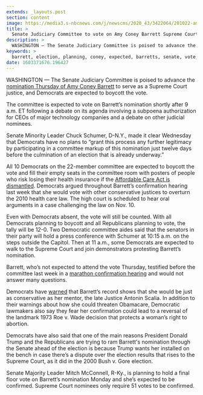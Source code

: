 ```yaml
--- 
extends: _layouts.post 
section: content 
image: https://media3.s-nbcnews.com/j/newscms/2020_43/3422064/201022-amy-coney-barrett-mc-1207_b90474bb65ae2211e837068c3e11d837.nbcnews-fp-1200-630.JPG 
title: > 
  Senate Judiciary Committee to vote on Amy Coney Barrett Supreme Court nomination 
description: > 
  WASHINGTON — The Senate Judiciary Committee is poised to advance the nomination Thursday of Amy Coney Barrett to serve as a Supreme Court justice, and Democrats are expected to boycott the vote.The committee is expected to vote on Barrett’s nomination shortly after 9 a.m.With all Democrats planning to boycott and all Republicans planning to vote, the tally will be 12-0.Then at 11 a.m., some Democrats are expected to walk to the Supreme Court and join demonstrators protesting Barrett’s nomination.Supreme Court nominees only require 51 votes to be confirmed. 
keywords: > 
  barrett, election, planning, coney, expected, barretts, senate, vote, supreme, court, nomination, democrats, committee, judiciary, amy 
date: 1603371676.196427 
--- 
```

<div><p class="endmarkEnabled">WASHINGTON &#8212; The Senate Judiciary Committee is poised to advance the <a href="https://www.nbcnews.com/politics/congress/senate-judiciary-begin-consideration-amy-coney-barrett-supreme-court-n1243498">nomination Thursday of Amy Coney Barrett</a> to serve as a Supreme Court justice, and Democrats are expected to boycott the vote.</p><p class="endmarkEnabled">The committee is expected to vote on Barrett&#8217;s nomination shortly after 9 a.m. ET following a debate on its agenda involving a subpoena authorization for CEOs of major technology companies and a debate on other judicial nominees.</p><p></p><p id="taboolaReadMoreBelow"></p><p class="endmarkEnabled">Senate Minority Leader Chuck Schumer, D-N.Y., made it clear Wednesday that Democrats have no plans to &#8220;grant this process any further legitimacy by participating in a committee markup of this nomination just twelve days before the culmination of an election that is already underway.&#8221;</p><p class="endmarkEnabled">All 10 Democrats on the 22-member committee are expected to boycott the vote and fill their empty seats in the committee room with posters of people who risk losing their health insurance if the <a href="https://www.nbcnews.com/politics/2020-election/what-obamacare-republican-candidates-go-mum-health-care-law-n1239668" target="_blank">Affordable Care Act is dismantled</a>. Democrats argued throughout Barrett&#8217;s confirmation hearing last week that she would vote with other conservative justices to overturn the 2010 health care law. The high court is scheduled to hear oral arguments in a case challenging the law on Nov. 10.</p><p class="endmarkEnabled">Even with Democrats absent, the vote will still be counted. With all Democrats planning to boycott and all Republicans planning to vote, the tally will be 12-0. Two Democratic committee aides said that the senators in their party will hold a press conference with Schumer at 10:15 a.m. on the steps outside the Capitol. Then at 11 a.m., some Democrats are expected to walk to the Supreme Court and join demonstrators protesting Barrett&#8217;s nomination.</p><p class="endmarkEnabled">Barrett, who&#8217;s not expected to attend the vote Thursday, testified before the committee last week in a <a href="https://www.nbcnews.com/politics/supreme-court/live-blog/live-updates-amy-coney-barrett-faces-questions-supreme-court-confirmation-n1243016">marathon confirmation hearing</a> and would not answer many questions.</p><p></p><p class="endmarkEnabled">Democrats have <a href="https://www.nbcnews.com/politics/supreme-court/trump-s-words-haunt-amy-barrett-she-vows-not-be-n1243214">warned</a> that Barrett&#8217;s record shows that she would be just as conservative as her mentor, the late Justice Antonin Scalia. In addition to their warnings about how she could threaten Obamacare, Democratic lawmakers also say they fear her confirmation could lead to a reversal of the landmark 1973 Roe v. Wade decision that protects a woman&#8217;s right to abortion.</p><p class="endmarkEnabled">Democrats have also said that one of the main reasons President Donald Trump and the Republicans are trying to ram Barrett's nomination through the Senate ahead of the election is because Trump wants her installed on the bench in case there&#8217;s a dispute over the election results that rises to the Supreme Court, as it did in the 2000 Bush v. Gore election.</p><p class="endmarkEnabled">Senate Majority Leader Mitch McConnell, R-Ky., is planning to hold a final floor vote on Barrett&#8217;s nomination Monday and she&#8217;s expected to be confirmed. Supreme Court nominees only require 51 votes to be confirmed.</p></div>